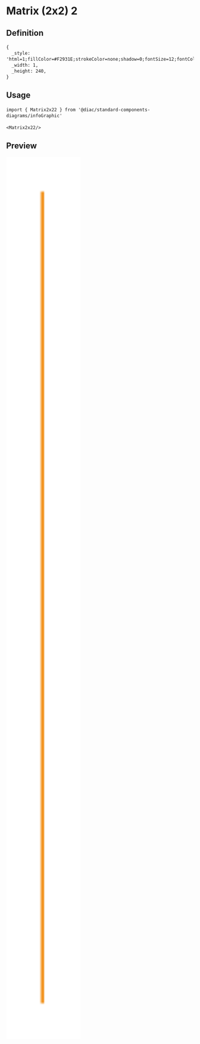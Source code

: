 # Matrix (2x2) 2

## Definition

```
{
  _style: 'html=1;fillColor=#F2931E;strokeColor=none;shadow=0;fontSize=12;fontColor=#FFFFFF;align=center;fontStyle=0;whiteSpace=wrap;rounded=0;',
  _width: 1,
  _height: 240,
}
```

## Usage

```
import { Matrix2x22 } from '@diac/standard-components-diagrams/infoGraphic'

<Matrix2x22/>
```

## Preview

<img src="./matrix-2x2-2.png" width="200"/>
